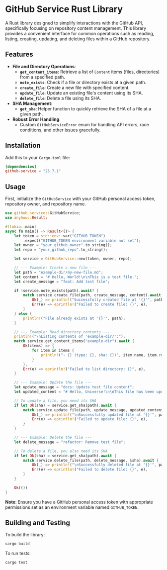 # GitHub Service Rust Library

A Rust library designed to simplify interactions with the GitHub API, specifically focusing on repository content management. This library provides a convenient interface for common operations such as reading, listing, creating, updating, and deleting files within a GitHub repository.

## Features

- **File and Directory Operations**:
  - **`get_content_items`**: Retrieve a list of `Content` items (files, directories) from a specified path.
  - **`note_exists`**: Check if a file or directory exists at a given path.
  - **`create_file`**: Create a new file with specified content.
  - **`update_file`**: Update an existing file's content using its SHA.
  - **`delete_file`**: Delete a file using its SHA.
- **SHA Management**:
  - **`get_sha`**: Helper function to quickly retrieve the SHA of a file at a given path.
- **Robust Error Handling**:
  - Custom `GitHubServiceError` enum for handling API errors, race conditions, and other issues gracefully.

## Installation

Add this to your `Cargo.toml` file:

```toml
[dependencies]
github-service = "25.7.1"
```

## Usage

First, initialize the `GitHubService` with your GitHub personal access token, repository owner, and repository name.

```rust
use github_service::GitHubService;
use anyhow::Result;

#[tokio::main]
async fn main() -> Result<()> {
    let token = std::env::var("GITHUB_TOKEN")
        .expect("GITHUB_TOKEN environment variable not set");
    let owner = "your_github_owner".to_string();
    let repo = "your_github_repo".to_string();

    let service = GitHubService::new(token, owner, repo);

    // --- Example: Create a new file ---
    let path = "example-dir/my-new-file.md";
    let content = "# Hello, World!\n\nThis is a test file.";
    let create_message = "feat: Add test file";

    if !service.note_exists(path).await? {
        match service.create_file(path, create_message, content).await {
            Ok(_) => println!("Successfully created file at '{}'", path),
            Err(e) => eprintln!("Failed to create file: {}", e),
        }
    } else {
        println!("File already exists at '{}'", path);
    }

    // --- Example: Read directory contents ---
    println!("\nListing contents of 'example-dir/':");
    match service.get_content_items("example-dir").await {
        Ok(items) => {
            for item in items {
                println!("- {} (type: {}, sha: {})", item.name, item.r#type, item.sha);
            }
        },
        Err(e) => eprintln!("Failed to list directory: {}", e),
    }

    // --- Example: Update the file ---
    let update_message = "docs: Update test file content";
    let updated_content = "# Hello, Universe!\n\nThis file has been updated.";

    // To update a file, you need its SHA
    if let Ok(sha) = service.get_sha(path).await {
        match service.update_file(path, update_message, updated_content, &sha).await {
            Ok(_) => println!("\nSuccessfully updated file at '{}'", path),
            Err(e) => eprintln!("Failed to update file: {}", e),
        }
    }

    // --- Example: Delete the file ---
    let delete_message = "refactor: Remove test file";

    // To delete a file, you also need its SHA
    if let Ok(sha) = service.get_sha(path).await {
        match service.delete_file(path, delete_message, &sha).await {
            Ok(_) => println!("\nSuccessfully deleted file at '{}'", path),
            Err(e) => eprintln!("Failed to delete file: {}", e),
        }
    }

    Ok(())
}
```

**Note**: Ensure you have a GitHub personal access token with appropriate permissions set as an environment variable named `GITHUB_TOKEN`.

## Building and Testing

To build the library:

```bash
cargo build
```

To run tests:

```bash
cargo test
```

